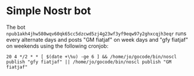 # Simple Nostr bot

The bot `npub1akh4jhw580wqv60qk65cc5dzcwd5zj4g23wf3yf9eqw97y2ghxcqjh3eqr` runs every alternate days and posts "GM fiatjaf" on week days and "gfy fiatjaf" on weekends using the following cronjob:

```
20 4 */2 * * [ $(date +\%u) -ge 6 ] && /home/jo/gocode/bin/noscl publish "gfy fiatjaf" || /home/jo/gocode/bin/noscl publish "GM fiatjaf"
```
